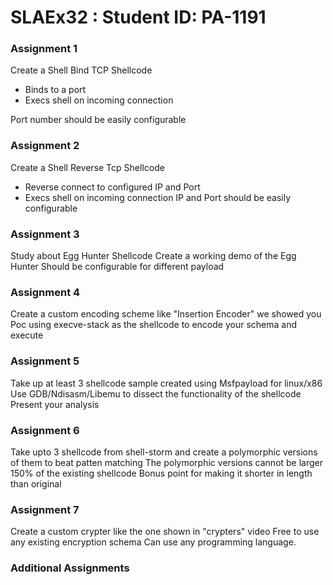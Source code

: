# SLAEx32 : Student ID: PA-1191
### Assignment 1
Create a Shell Bind TCP Shellcode
- Binds to a port
- Execs shell on incoming connection

Port number should be easily configurable

### Assignment 2
Create a Shell Reverse Tcp Shellcode
- Reverse connect to configured IP and Port
- Execs shell on incoming connection
IP and Port should be easily configurable

### Assignment 3
Study about Egg Hunter Shellcode
Create a working demo of the Egg Hunter
Should be configurable for different payload

### Assignment 4
Create a custom encoding scheme  like "Insertion Encoder" we showed you
Poc using execve-stack as the shellcode to encode your schema and execute

### Assignment 5
Take up at least 3 shellcode sample created using Msfpayload for linux/x86
Use GDB/Ndisasm/Libemu to dissect the functionality of the shellcode
Present your analysis

### Assignment 6
Take upto 3 shellcode from shell-storm and create a polymorphic versions of them to beat patten matching
The polymorphic versions cannot be larger 150% of the existing shellcode
Bonus point for making it shorter in length than original

### Assignment 7
Create a custom crypter like the one shown in "crypters" video
Free to use any existing encryption schema
Can use any programming language.

### Additional Assignments
